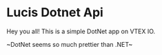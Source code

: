 # Lucis Dotnet Api

Hey you all! This is a simple DotNet app on VTEX IO.

~DotNet seems so much prettier than .NET~
